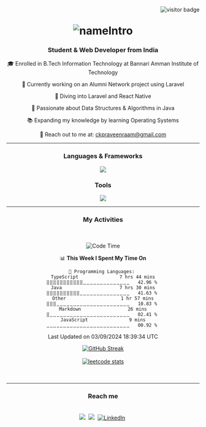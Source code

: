 <div align="center">
  <img align="right" src="https://visitor-badge.laobi.icu/badge?page_id=praveenraam.praveenraam" alt="visitor badge"/>
  <br>
  <h1 align="center" style="margin-top: 30px;">
      <img src="https://readme-typing-svg.demolab.com?font=Fira+Code&pause=1000&center=true&multiline=true&random=true&width=435&lines=Heyy!!+I'm+praveenraam&color=8892BF" alt="nameIntro" />
  </h1>
  <h3 align="center"><strong>Student & Web Developer from India</strong></h3>
  <div align="center">
    <p>🎓 Enrolled in B.Tech Information Technology at Bannari Amman Institute of Technology</p>
    <p>🚀 Currently working on an Alumni Network project using Laravel</p>
    <p>🌟 Diving into Laravel and React Native</p>
    <p>🧠 Passionate about Data Structures & Algorithms in Java</p>
    <p>📚 Expanding my knowledge by learning Operating Systems</p>
    <p>📧 Reach out to me at: <a href="mailto:ckpraveenraam@gmail.com">ckpraveenraam@gmail.com</a></p>
  </div>

  <hr>

  <h3 align="center"><strong>Languages & Frameworks</strong></h3>
  <p align="center">
      <img src="https://skillicons.dev/icons?i=java,c,js,react,laravel,mysql" />
  </p>
  <h3 align="center"><strong>Tools</strong></h3>
    <p align="center">
      <img src="https://skillicons.dev/icons?i=github,git,figma,vscode,postman" />
    </p>

  <hr>
  <h3 align="center"><strong>My Activities</strong> </h3>

  <div align="center" style="padding: 20px;">

  <!--START_SECTION:waka-->
![Code Time](http://img.shields.io/badge/Code%20Time-156%20hrs%2010%20mins-blue)

📊 **This Week I Spent My Time On** 

```text
💬 Programming Languages: 
TypeScript               7 hrs 44 mins       ⣿⣿⣿⣿⣿⣿⣿⣿⣿⣿⣿⣀⣀⣀⣀⣀⣀⣀⣀⣀⣀⣀⣀⣀⣀   42.96 % 
Java                     7 hrs 30 mins       ⣿⣿⣿⣿⣿⣿⣿⣿⣿⣿⣀⣀⣀⣀⣀⣀⣀⣀⣀⣀⣀⣀⣀⣀⣀   41.63 % 
Other                    1 hr 57 mins        ⣿⣿⣿⣀⣀⣀⣀⣀⣀⣀⣀⣀⣀⣀⣀⣀⣀⣀⣀⣀⣀⣀⣀⣀⣀   10.83 % 
Markdown                 26 mins             ⣿⣀⣀⣀⣀⣀⣀⣀⣀⣀⣀⣀⣀⣀⣀⣀⣀⣀⣀⣀⣀⣀⣀⣀⣀   02.41 % 
JavaScript               9 mins              ⣀⣀⣀⣀⣀⣀⣀⣀⣀⣀⣀⣀⣀⣀⣀⣀⣀⣀⣀⣀⣀⣀⣀⣀⣀   00.92 % 
```


 Last Updated on 03/09/2024 18:39:34 UTC
<!--END_SECTION:waka-->
<a href="https://github.com/praveenraam"><img src="https://github-readme-streak-stats.herokuapp.com?user=praveenraam&theme=dark&hide_border=true" alt="GitHub Streak" /></a><br><br>
<a href="https://leetcode.com/u/praveenraam/"><img src="https://leetcard.jacoblin.cool/praveenraam" alt="leetcode stats"></a>

  </div>
  <hr>
  <h3 align="center"><strong>Reach me</strong></h3>
  <div align="center" style="padding: 20px;">
    <a href="mailto:ckpraveenraam@gmail.com"><img src="https://skillicons.dev/icons?i=gmail&theme=light"></a>&nbsp;
    <a href="https://github.com/praveenraam"><img src="https://skillicons.dev/icons?i=github&theme=light"></a>&nbsp;
    <a href="https://www.linkedin.com/in/praveenraam/"><img src="https://skillicons.dev/icons?i=linkedin&theme=light" alt="LinkedIn" /></a>&nbsp;
  </div>
</div>